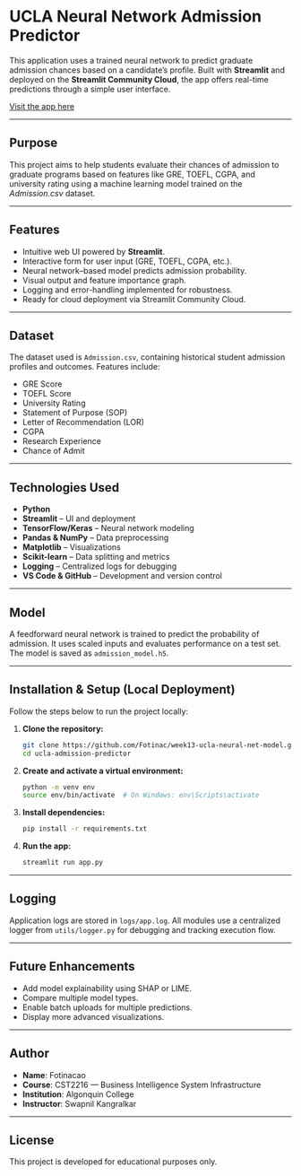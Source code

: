 # UCLA Neural Network Admission Predictor

This application uses a trained neural network to predict graduate admission chances based on a candidate’s profile. Built with **Streamlit** and deployed on the **Streamlit Community Cloud**, the app offers real-time predictions through a simple user interface.

[Visit the app here](https://week13-ucla-neural-net-model-29mmsfggb6hxyahz4z9ya7.streamlit.app)  

---

## Purpose

This project aims to help students evaluate their chances of admission to graduate programs based on features like GRE, TOEFL, CGPA, and university rating using a machine learning model trained on the *Admission.csv* dataset.

---

## Features

- Intuitive web UI powered by **Streamlit**.
- Interactive form for user input (GRE, TOEFL, CGPA, etc.).
- Neural network–based model predicts admission probability.
- Visual output and feature importance graph.
- Logging and error-handling implemented for robustness.
- Ready for cloud deployment via Streamlit Community Cloud.

---

## Dataset

The dataset used is `Admission.csv`, containing historical student admission profiles and outcomes. Features include:

- GRE Score  
- TOEFL Score  
- University Rating  
- Statement of Purpose (SOP)  
- Letter of Recommendation (LOR)  
- CGPA  
- Research Experience  
- Chance of Admit

---

## Technologies Used

- **Python**
- **Streamlit** – UI and deployment  
- **TensorFlow/Keras** – Neural network modeling  
- **Pandas & NumPy** – Data preprocessing  
- **Matplotlib** – Visualizations  
- **Scikit-learn** – Data splitting and metrics  
- **Logging** – Centralized logs for debugging  
- **VS Code & GitHub** – Development and version control

---

## Model

A feedforward neural network is trained to predict the probability of admission. It uses scaled inputs and evaluates performance on a test set. The model is saved as `admission_model.h5`.

---

## Installation & Setup (Local Deployment)

Follow the steps below to run the project locally:

1. **Clone the repository:**
   ```bash
   git clone https://github.com/Fotinac/week13-ucla-neural-net-model.git
   cd ucla-admission-predictor
   ```

2. **Create and activate a virtual environment:**
   ```bash
   python -m venv env
   source env/bin/activate  # On Windows: env\Scripts\activate
   ```

3. **Install dependencies:**
   ```bash
   pip install -r requirements.txt
   ```

4. **Run the app:**
   ```bash
   streamlit run app.py
   ```

---

## Logging

Application logs are stored in `logs/app.log`. All modules use a centralized logger from `utils/logger.py` for debugging and tracking execution flow.

---

## Future Enhancements

- Add model explainability using SHAP or LIME.
- Compare multiple model types.
- Enable batch uploads for multiple predictions.
- Display more advanced visualizations.

---

## Author

- **Name**: Fotinacao  
- **Course**: CST2216 — Business Intelligence System Infrastructure  
- **Institution**: Algonquin College  
- **Instructor**: Swapnil Kangralkar

---

## License

This project is developed for educational purposes only.
